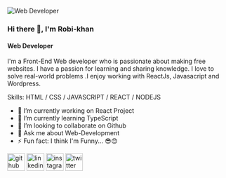 
![Web Developer](https://media.licdn.com/dms/image/D5616AQE6iR3NFc-AnA/profile-displaybackgroundimage-shrink_350_1400/0/1672320777841?e=1679529600&v=beta&t=AnItJFmPy5VmfyCmZv6zPE4rEMx25_9OGS5xDGItZz8)

### Hi there 👋, I'm Robi-khan
#### Web Developer


I'm a Front-End Web developer who is passionate about making free websites. I have a passion for learning and sharing knowledge. I love to solve real-world problems .I enjoy working with ReactJs, Javasacript and Wordpress.


Skills: HTML / CSS / JAVASCRIPT / REACT / NODEJS


- 🔭 I’m currently working on React Project 
- 🌱 I’m currently learning TypeScript 
- 👯 I’m looking to collaborate on Github 
- 💬 Ask me about Web-Development 
- ⚡ Fun fact: I think I'm Funny... 😎😊 



[<img src='https://cdn.jsdelivr.net/npm/simple-icons@3.0.1/icons/github.svg' alt='github' height='40'>](https://github.com/https://github.com/rkrobikhan)  [<img src='https://cdn.jsdelivr.net/npm/simple-icons@3.0.1/icons/linkedin.svg' alt='linkedin' height='40'>](https://www.linkedin.com/in/https://www.linkedin.com/in/robi-khan-502806174//)  [<img src='https://cdn.jsdelivr.net/npm/simple-icons@3.0.1/icons/instagram.svg' alt='instagram' height='40'>](https://www.instagram.com/https://www.instagram.com/rkrobikhan007//)  [<img src='https://cdn.jsdelivr.net/npm/simple-icons@3.0.1/icons/twitter.svg' alt='twitter' height='40'>](https://twitter.com/https://twitter.com/RobiKha78020399)  


